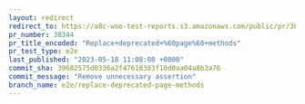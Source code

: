 ```yaml
---
layout: redirect
redirect_to: https://a8c-woo-test-reports.s3.amazonaws.com/public/pr/38344/e2e/index.html
pr_number: 38344
pr_title_encoded: "Replace+deprecated+%60page%60+methods"
pr_test_type: e2e
last_published: "2023-05-18 11:08:08 +0000"
commit_sha: 39682575d0336a2f47618383f10d0aa04a8b3a76
commit_message: "Remove unnecessary assertion"
branch_name: e2e/replace-deprecated-page-methods
---
```

